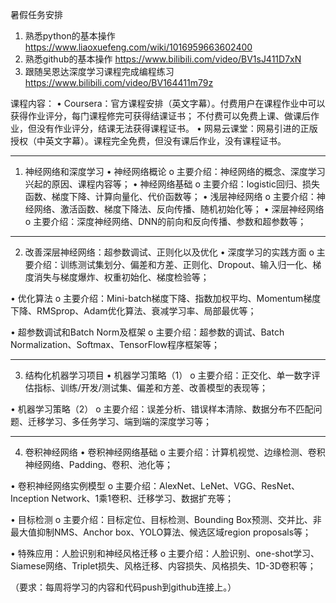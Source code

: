 暑假任务安排
1.	熟悉python的基本操作
https://www.liaoxuefeng.com/wiki/1016959663602400
2.	熟悉github的基本操作
https://www.bilibili.com/video/BV1sJ411D7xN
3.	跟随吴恩达深度学习课程完成编程练习
https://www.bilibili.com/video/BV164411m79z

课程内容：
•	Coursera：官方课程安排（英文字幕）。付费用户在课程作业中可以获得作业评分，每门课程修完可获得结课证书；
  不付费可以免费上课、做课后作业，但没有作业评分，结课无法获得课程证书。
•	网易云课堂：网易引进的正版授权（中英文字幕）。课程完全免费，但没有课后作业，没有课程证书。
________________________________________
01. 神经网络和深度学习
•	神经网络概论
o	主要介绍：神经网络的概念、深度学习兴起的原因、课程内容等；
•	神经网络基础
o	主要介绍：logistic回归、损失函数、梯度下降、计算向量化、代价函数等；
•	浅层神经网络
o	主要介绍：神经网络、激活函数、梯度下降法、反向传播、随机初始化等；
•	深层神经网络
o	主要介绍：深度神经网络、DNN的前向和反向传播、参数和超参数等；
________________________________________
02. 改善深层神经网络：超参数调试、正则化以及优化
•	深度学习的实践方面
o	主要介绍：训练测试集划分、偏差和方差、正则化、Dropout、输入归一化、梯度消失与梯度爆炸、权重初始化、梯度检验等；

•	优化算法
o	主要介绍：Mini-batch梯度下降、指数加权平均、Momentum梯度下降、RMSprop、Adam优化算法、衰减学习率、局部最优等；

•	超参数调试和Batch Norm及框架
o	主要介绍：超参数的调试、Batch Normalization、Softmax、TensorFlow程序框架等；
________________________________________

03. 结构化机器学习项目
•	机器学习策略（1）
o	主要介绍：正交化、单一数字评估指标、训练/开发/测试集、偏差和方差、改善模型的表现等；

•	机器学习策略（2）
o	主要介绍：误差分析、错误样本清除、数据分布不匹配问题、迁移学习、多任务学习、端到端的深度学习等；
________________________________________

04. 卷积神经网络
•	卷积神经网络基础
o	主要介绍：计算机视觉、边缘检测、卷积神经网络、Padding、卷积、池化等；

•	卷积神经网络实例模型
o	主要介绍：AlexNet、LeNet、VGG、ResNet、Inception Network、1乘1卷积、迁移学习、数据扩充等；

•	目标检测
o	主要介绍：目标定位、目标检测、Bounding Box预测、交并比、非最大值抑制NMS、Anchor box、YOLO算法、候选区域region proposals等；

•	特殊应用：人脸识别和神经风格迁移
o	主要介绍：人脸识别、one-shot学习、Siamese网络、Triplet损失、风格迁移、内容损失、风格损失、1D-3D卷积等；

（要求：每周将学习的内容和代码push到github连接上。）

